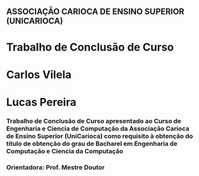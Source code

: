 ## ASSOCIAÇÃO CARIOCA DE ENSINO SUPERIOR (UNICARIOCA)
# Trabalho de Conclusão de Curso

<addr>

# Carlos Vilela
# Lucas Pereira
</addr>

<addr>

### Trabalho de Conclusão de Curso apresentado ao Curso de Engenharia e Ciencia de Computação da Associação Carioca de Ensino Superior (UniCarioca) como requisito à obtenção do título de obtenção do grau de Bacharel em Engenharia de Computação e Ciencia da Computação

### Orientadora: Prof. Mestre Doutor  
</addr>
